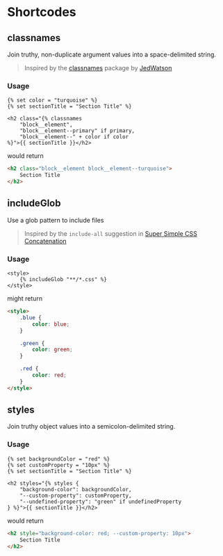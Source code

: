 # Shortcodes

## classnames

Join truthy, non-duplicate argument values into a space-delimited string.

> Inspired by the [classnames](https://www.npmjs.com/package/classnames) package by [JedWatson](https://github.com/JedWatson/classnames)

### Usage

```njk
{% set color = "turquoise" %}
{% set sectionTitle = "Section Title" %}

<h2 class="{% classnames
    "block__element",
    "block__element--primary" if primary,
    "block__element--" + color if color
%}">{{ sectionTitle }}</h2>
```

would return

```html
<h2 class="block__element block__element--turquoise">
    Section Title
</h2>
```

## includeGlob

Use a glob pattern to include files

> Inspired by the `include-all` suggestion in [Super Simple CSS Concatenation](https://www.11ty.dev/docs/quicktips/concatenate/)

### Usage

```njk
<style>
    {% includeGlob "**/*.css" %}
</style>
```

might return

```html
<style>
    .blue {
        color: blue;
    }

    .green {
        color: green;
    }

    .red {
        color: red;
    }
</style>
```

## styles

Join truthy object values into a semicolon-delimited string.

### Usage

```njk
{% set backgroundColor = "red" %}
{% set customProperty = "10px" %}
{% set sectionTitle = "Section Title" %}

<h2 styles="{% styles {
    "background-color": backgroundColor,
    "--custom-property": customProperty,
    "--undefined-property": "green" if undefinedProperty
} %}">{{ sectionTitle }}</h2>
```

would return

```html
<h2 style="background-color: red; --custom-property: 10px">
    Section Title
</h2>
```
